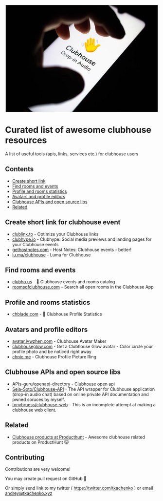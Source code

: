 <div align="center">
	<img width="500" height="350" src="clubhouse.jpg" alt="Awesome clubhouse list">
	<br>
</div>

# Curated list of awesome clubhouse resources 
A list of useful tools (apis, links, services etc.) for clubhouse users

## Contents

- [Create short link](#create-short-link-for-clubhouse-event)
- [Find rooms and events](#find-rooms-and-events)
- [Profile and rooms statistics](#profile-and-rooms-statistics)
- [Avatars and profile editors](#avatars-and-profile-editors)
- [Clubhouse APIs and open source libs](#clubhouse-apis-and-open-source-libs)
- [Related](#related)


## Create short link for clubhouse event

- [clublink.to](https://clublink.to/) - Optimize your Clubhouse links
- [clubhype.io](https://clubhype.io/) - Clubhype: Social media previews and landing pages for your Clubhouse events
- [gethostnotes.com](https://gethostnotes.com/) - Host Notes: Clubhouse events - better!
- [lu.ma/clubhouse](https://lu.ma/clubhouse) - Luma for Clubhouse

## Find rooms and events 

- [clubho.us](https://clubho.us/) - 👋 Clubhouse events and rooms catalog
- [roomsofclubhouse.com](https://roomsofclubhouse.com/) - Search all open rooms in the Clubhouse App

## Profile and rooms statistics

- [chblade.com](https://chblade.com/) - 👋 Clubhouse Profile Statistics

## Avatars and profile editors

- [avatar.lvwzhen.com](https://avatar.lvwzhen.com/) - Clubhouse Avatar Maker
- [clubhouseglow.com](https://www.clubhouseglow.com/) - Get a Clubhouse Glow avatar - Color circle your profile photo and be noticed right away
- [chpic.me](https://chpic.me/) - Clubhouse Profile Picture Ring


## Clubhouse APIs and open source libs 
- [APIs-guru/openapi-directory](https://github.com/APIs-guru/openapi-directory/tree/master/APIs/clubhouseapi.com/1) - Clubhouse open api
- [Seia-Soto/Clubhouse-API](https://github.com/Seia-Soto/clubhouse-api) - The API wrapper for Clubhouse application (drop-in audio chat) based on online private API documentation and pwned soruces by myself.
- [tonybruess/clubhouse-web](https://github.com/tonybruess/clubhouse-web) - This is an incomplete attempt at making a clubhouse web client.


## Related

- [Clubhouse products at Producthunt](https://www.producthunt.com/search?q=clubhouse&postedDate=90%3Adays) -  Awesome clubhouse related products on ProductHunt 😽


## Contributing

Contributions are very welcome!

You may create pull request on GitHub 🤖 

Or simply send link to my twitter ( https://twitter.com/tkachenko ) or email andrey@tkachenko.xyz 
